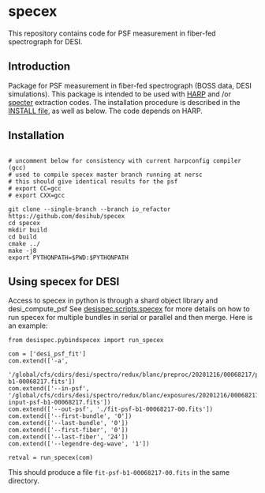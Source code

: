 
# specex

This repository contains code for PSF measurement in fiber-fed spectrograph for DESI.

## Introduction

Package for PSF measurement in fiber-fed spectrograph (BOSS data, DESI simulations).
This package is intended to be used with [HARP](https://github.com/tskisner/HARP) and
/or [specter](https://github.com/desihub/specter) extraction codes.
The installation procedure is described in the [INSTALL file](INSTALL.md), as well as below. The code depends on HARP.

## Installation

```

# uncomment below for consistency with current harpconfig compiler (gcc)
# used to compile specex master branch running at nersc
# this should give identical results for the psf
# export CC=gcc
# export CXX=gcc

git clone --single-branch --branch io_refactor https://github.com/desihub/specex
cd specex
mkdir build
cd build
cmake ../
make -j8
export PYTHONPATH=$PWD:$PYTHONPATH

```

## Using specex for DESI

Access to specex in python is through a shard object library and desi_compute_psf
See [desispec.scripts.specex](https://github.com/desihub/desispec/blob/spx_io_refactor/py/desispec/scripts/specex.py) for more details on how to run specex for multiple bundles in serial or parallel and then merge. Here is an example:
```
from desispec.pybindspecex import run_specex

com = ['desi_psf_fit']
com.extend(['-a',
            '/global/cfs/cdirs/desi/spectro/redux/blanc/preproc/20201216/00068217/preproc-b1-00068217.fits'])
com.extend(['--in-psf', '/global/cfs/cdirs/desi/spectro/redux/blanc/exposures/20201216/00068217/shifted-input-psf-b1-00068217.fits'])
com.extend(['--out-psf', './fit-psf-b1-00068217-00.fits'])
com.extend(['--first-bundle', '0'])
com.extend(['--last-bundle', '0'])
com.extend(['--first-fiber', '0'])
com.extend(['--last-fiber', '24'])
com.extend(['--legendre-deg-wave', '1'])

retval = run_specex(com)
```
This should produce a file `fit-psf-b1-00068217-00.fits` in the same directory.

